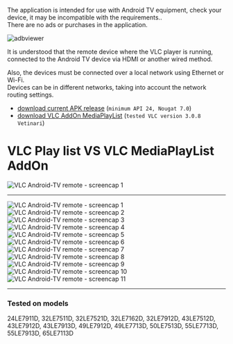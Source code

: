 
The application is intended for use with Android TV equipment, check your device, it may be incompatible with the requirements..  
There are no ads or purchases in the application.  

![adbviewer](img/banner600x600b.png)

It is understood that the remote device where the VLC player is running, connected to the Android TV device via HDMI or another wired method.  

Also, the devices must be connected over a local network using Ethernet or Wi-Fi.  
Devices can be in different networks, taking into account the network routing settings.  

- [download current APK release](https://github.com/CloneTV/VLC-TV-Remote/releases/download/1.0/avlctv-remote-release.apk) (`minimum API 24, Nougat 7.0`)
- [download VLC AddOn MediaPlayList](https://github.com/CloneTV/VLC-TV-Remote/releases/download/1.0/VLCAddOnMediaPlayList.exe) (`tested VLC version 3.0.8 Vetinari`)

# VLC Play list VS VLC MediaPlayList AddOn

![VLC Android-TV remote - screencap 1](img/playlistVSplaylist.png)

---

![VLC Android-TV remote - screencap 1](img/avlctv-remote-5700680.png)
![VLC Android-TV remote - screencap 2](img/avlctv-remote-5700706.png)
![VLC Android-TV remote - screencap 3](img/avlctv-remote-5700736.png)
![VLC Android-TV remote - screencap 4](img/avlctv-remote-5700745.png)
![VLC Android-TV remote - screencap 5](img/avlctv-remote-5700785.png)
![VLC Android-TV remote - screencap 6](img/avlctv-remote-5700808.png)
![VLC Android-TV remote - screencap 7](img/avlctv-remote-5700821.png)
![VLC Android-TV remote - screencap 8](img/avlctv-remote-5700834.png)
![VLC Android-TV remote - screencap 9](img/avlctv-remote-5700842.png)
![VLC Android-TV remote - screencap 10](img/avlctv-remote-5700896.png)
![VLC Android-TV remote - screencap 11](img/avlctv-remote-1586560182.png)

---

### Tested on models

24LE7911D, 32LE7511D, 32LE7521D, 32LE7162D, 32LE7912D, 43LE7512D, 43LE7912D, 43LE7913D, 49LE7912D, 49LE7713D, 50LE7513D, 55LE7713D, 55LE7913D, 65LE7113D  
